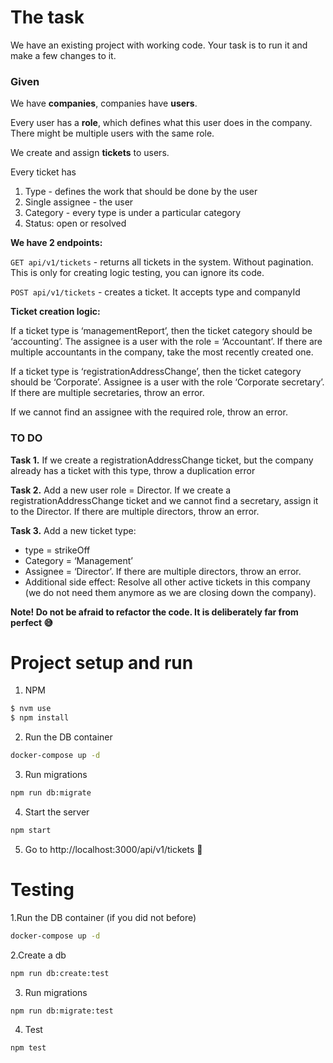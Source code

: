 # The task

We have an existing project with working code. Your task is to run it and make a few changes to it.

### Given

We have **companies**, companies have **users**.

Every user has a **role**, which defines what this user does in the company. There might be multiple users with the same role.

We create and assign **tickets** to users.

Every ticket has
1. Type - defines the work that should be done by the user
2. Single assignee - the user
3. Category - every type is under a particular category
4. Status: open or resolved

**We have 2 endpoints:**

`GET api/v1/tickets` - returns all tickets in the system. Without pagination. This is only for creating logic testing, you can ignore its code.

`POST api/v1/tickets` - creates a ticket. It accepts type and companyId

**Ticket creation logic:**

If a ticket type is ‘managementReport’, then the ticket category should be ‘accounting’. The assignee is a user with the role = ‘Accountant’. If there are multiple accountants in the company, take the most recently created one.

If a ticket type is ‘registrationAddressChange’, then the ticket category should be ‘Corporate’. Assignee is a user with the role ‘Corporate secretary’. If there are multiple secretaries, throw an error.

If we cannot find an assignee with the required role, throw an error.

### TO DO

**Task 1.** If we create a registrationAddressChange ticket, but the company already has a ticket with this type, throw a duplication error

**Task 2.** Add a new user role = Director. If we create a registrationAddressChange ticket and we cannot find a secretary, assign it to the Director. If there are multiple directors, throw an error.

**Task 3.** Add a new ticket type:

- type = strikeOff
- Category = ‘Management’
- Assignee = ‘Director’. If there are multiple directors, throw an error.
- Additional side effect: Resolve all other active tickets in this company (we do not need them anymore as we are closing down the company).

**Note! Do not be afraid to refactor the code. It is deliberately far from perfect 😅**

# Project setup and run

1. NPM
```sh
$ nvm use
$ npm install
```

2. Run the DB container
```sh
docker-compose up -d
```

3. Run migrations
```sh
npm run db:migrate
```

4. Start the server
```sh
npm start
```

5. Go to http://localhost:3000/api/v1/tickets 🍾

# Testing
1.Run the DB container (if you did not before)
```sh
docker-compose up -d
```

2.Create a db
```sh
npm run db:create:test
```

3. Run migrations
```sh
npm run db:migrate:test
```

4. Test
```sh
npm test
```
